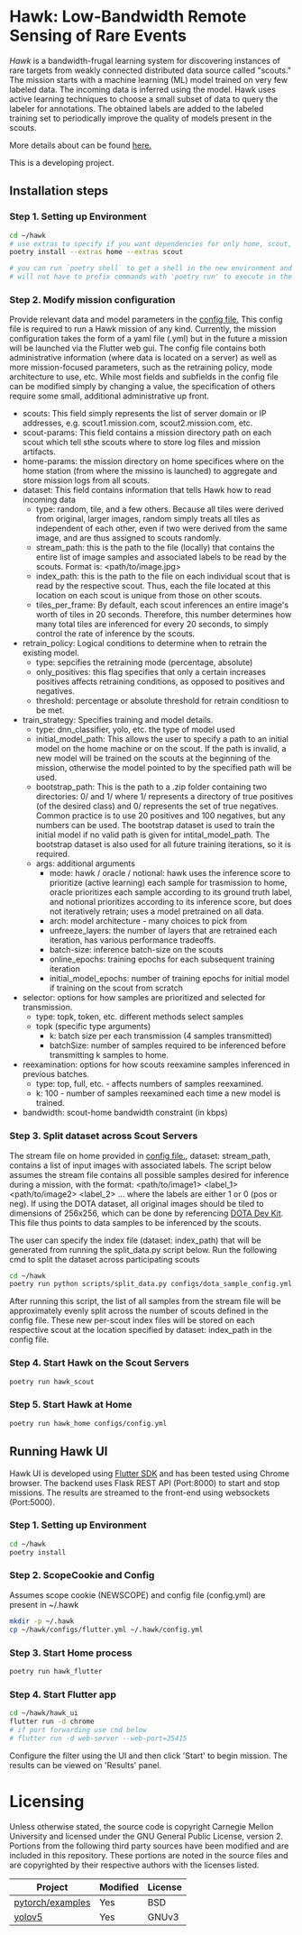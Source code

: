 <!--
SPDX-FileCopyrightText: 2022 Carnegie Mellon University <satya-group@lists.andrew.cmu.edu>

SPDX-License-Identifier: GPL-2.0-only
-->


# Hawk: Low-Bandwidth Remote Sensing of Rare Events

*Hawk* is a bandwidth-frugal learning system for discovering instances of rare
targets from weakly connected distributed data source called "scouts." The mission
starts with a machine learning (ML) model trained on very few labeled data.
The incoming data is inferred using the model. Hawk uses active learning techniques
to choose a small subset of data to query the labeler for annotations.
The obtained labels are added to the labeled training set to periodically improve the quality of
models present in the scouts.

More details about can be found [here.](/docs/README.md)

This is a developing project.

## Installation steps

### Step 1. Setting up Environment

```bash
cd ~/hawk
# use extras to specify if you want dependencies for only home, scout, or both.
poetry install --extras home --extras scout

# you can run `poetry shell` to get a shell in the new environment and then you
# will not have to prefix commands with 'poetry run' to execute in the environment.
```

### Step 2. Modify mission configuration

Provide relevant data and model parameters in the [config file.](/configs/dota_sample_config.yml)  This config file is required to run a Hawk mission of any kind.  Currently, the mission configuration takes the form of a yaml file (.yml) but in the future a mission will be launched via the Flutter web gui.  The config file contains both administrative information (where data is located on a server) as well as more mission-focused parameters, such as the retraining policy, mode architecture to use, etc.  While most fields and subfields in the config file can be modified simply by changing a value, the specification of others require some small, additional administrative up front.

- scouts: This field simply represents the list of server domain or IP addresses, e.g. scout1.mission.com, scout2.mission.com, etc.
- scout-params: This field contains a mission directory path on each scout which tell sthe scouts where to store log files and mission artifacts.
- home-params: the mission directory on home specifices where on the home station (from where the missino is launched) to aggregate and store mission logs from all scouts.
- dataset: This field contains information that tells Hawk how to read incoming data
    - type: random, tile, and a few others.  Because all tiles were derived from original, larger images, random simply treats all tiles as independent of each other, even if two were derived from the same image, and are thus assigned to scouts randomly.
    - stream_path: this is the path to the file (locally) that contains the entire list of image samples and associated labels to be read by the scouts.  Format is: <path/to/image.jpg> <label>
    - index_path: this is the path to the file on each individual scout that is read by the respective scout.  Thus, each the file located at this location on each scout is unique from those on other scouts.
    - tiles_per_frame: By default, each scout inferences an entire image's worth of tiles in 20 seconds.  Therefore, this number determines how many total tiles are inferenced for every 20 seconds, to simply control the rate of inference by the scouts.
- retrain_policy: Logical conditions to determine when to retrain the existing model.
    - type: sepcifies the retraining mode (percentage, absolute)
    - only_positives: this flag specifies that only a certain increases positives affects retraining conditions, as opposed to positives and negatives.
    - threshold: percentage or absolute threshold for retrain conditiosn to be met.
- train_strategy: Specifies training and model details.
    - type: dnn_classifier, yolo, etc. the type of model used
    - initial_model_path: This allows the user to specify a path to an initial model on the home machine or on the scout.  If the path is invalid, a new model will be trained on the scouts at the beginning of the mission, otherwise the model pointed to by the specified path will be used.
    - bootstrap_path: This is the path to a .zip folder containing two directories: 0/ and 1/ where 1/ represents a directory of true positives (of the desired class) and 0/ represents the set of true negatives.  Common practice is to use 20 positives and 100 negatives, but any numbers can be used.  The bootstrap dataset is used to train the initial model if no valid path is given for intital_model_path.  The bootstrap dataset is also used for all future training iterations, so it is required.
    - args: additional arguments
        - mode: hawk / oracle / notional: hawk uses the inference score to prioritize (active learning) each sample for trasmission to home, oracle prioritizes each sample according to its ground truth label, and notional prioritizes according to its inference score, but does not iteratively retrain; uses a model pretrained on all data.
        - arch: model architecture - many choices to pick from 
        - unfreeze_layers: the number of layers that are retrained each iteration, has various performance tradeoffs.
        - batch-size: inference batch-size on the scouts
        - online_epochs: training epochs for each subsequent training iteration
        - initial_model_epochs: number of training epochs for initial model if training on the scout from scratch
- selector: options for how samples are prioritized and selected for transmission.
    - type: topk, token, etc.  different methods select samples
    - topk (specific type arguments)
        - k: batch size per each transmission (4 samples transmitted)
        - batchSize: number of samples required to be inferenced before transmitting k samples to home.
- reexamination: options for how scouts reexamine samples inferenced in previous batches.
    - type: top, full, etc. - affects numbers of samples reexamined.
    - k: 100 - number of samples reexamined each time a new model is trained.
- bandwidth: scout-home bandwidth constraint (in kbps)


### Step 3. Split dataset across Scout Servers


The stream file on home provided in [config file.](/configs/dota_sample_config.yml), dataset: stream_path, contains a list of input images with associated labels.  The script below assumes the stream file contains all possible samples desired for inference during a mission, with the format:
<path/to/image1> <label_1> 
<path/to/image2> <label_2>
...
where the labels are either 1 or 0 (pos or neg).  If using the DOTA dataset, all original images should be tiled to dimensions of 256x256, which can be done by referencing [DOTA Dev Kit](https://github.com/CAPTAIN-WHU/DOTA_devkit/tree/master).  This file thus points to data samples to be inferenced by the scouts.  



The user can specify the index file (dataset: index_path) that will be generated from running the split_data.py script below.
Run the following cmd to split the dataset across participating scouts
```bash
cd ~/hawk
poetry run python scripts/split_data.py configs/dota_sample_config.yml
```
After running this script, the list of all samples from the stream file  will be approximately evenly split across the number of scouts defined in the config file.  These new per-scout index files will be stored on each respective scout at the location specified by dataset: index_path in the config file.

### Step 4. Start Hawk on the Scout Servers

```bash
poetry run hawk_scout
```

### Step 5. Start Hawk at Home

```bash
poetry run hawk_home configs/config.yml
```
## Running Hawk UI
Hawk UI is developed using [Flutter SDK](https://docs.flutter.dev/get-started/install) and has been tested using Chrome browser.
The backend uses Flask REST API (Port:8000) to start and stop missions. The results are streamed to the front-end using websockets (Port:5000).

### Step 1. Setting up Environment
```bash
cd ~/hawk
poetry install
```
### Step 2. ScopeCookie and Config

Assumes scope cookie (NEWSCOPE) and config file (config.yml) are present in ~/.hawk

```bash
mkdir -p ~/.hawk
cp ~/hawk/configs/flutter.yml ~/.hawk/config.yml
```
### Step 3. Start Home process
```bash
poetry run hawk_flutter
```

### Step 4. Start Flutter app
```bash
cd ~/hawk/hawk_ui
flutter run -d chrome
# if port forwarding use cmd below
# flutter run -d web-server --web-port=35415
```
Configure the filter using the UI and then click 'Start' to begin mission. The results can be viewed on 'Results' panel.

# Licensing

Unless otherwise stated, the source code is copyright Carnegie Mellon University and licensed under the GNU General Public License, version 2. Portions from the following third party sources have been modified and are included in this repository. These portions are noted in the source files and are copyrighted by their respective authors with the licenses listed.

Project | Modified | License
---|---|---|
[pytorch/examples](https://github.com/pytorch/examples) | Yes | BSD
[yolov5](https://github.com/ultralytics/yolov5) | Yes | GNUv3
